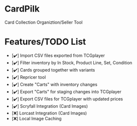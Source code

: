 # CardPilk
 Card Collection Organiztion/Seller Tool

# Features/TODO List

+ [✔️] Import CSV files exported from TCGplayer
+ [✔️] Filter inventory by In Stock, Product Line, Set, Condition
+ [✔️] Cards grouped together with variants
+ [✔️] Repricer tool
+ [✔️] Create "Carts" with inventory changes
+ [✔️] Export "Carts" for staging changes into TCGplayer
+ [✔️] Export CSV files for TCGplayer with updated prices
+ [✔️] Scryfall Integration (Card Images)
+ [❌] Lorcast Integration (Card Images)
+ [❌] Local Image Caching